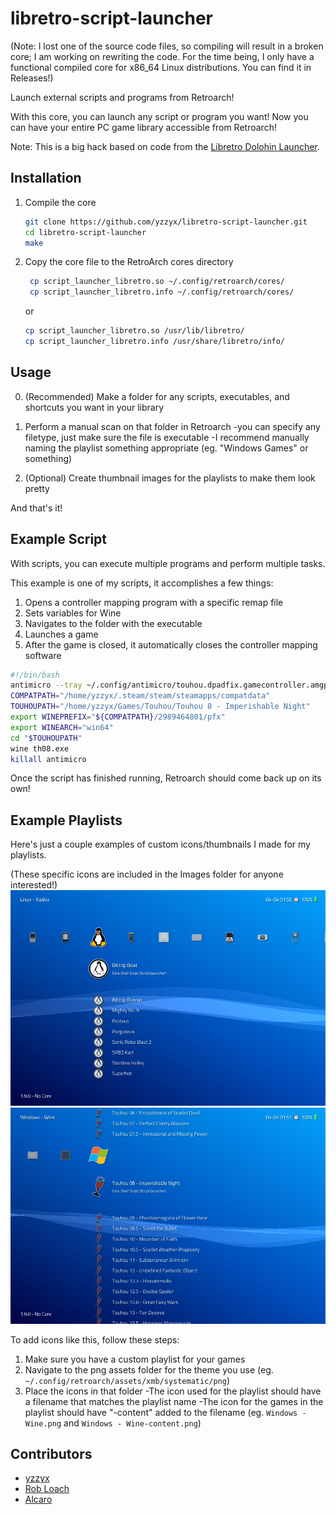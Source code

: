 # libretro-script-launcher

(Note: I lost one of the source code files, so compiling will result in a broken core; I am working on rewriting the code.
For the time being, I only have a functional compiled core for x86_64 Linux distributions. You can find it in Releases!)

Launch external scripts and programs from Retroarch!

With this core, you can launch any script or program you want! Now you can have your entire PC game library accessible from Retroarch!

Note: This is a big hack based on code from the [Libretro Dolohin Launcher](https://github.com/RobLoach/libretro-dolphin-launcher).

## Installation

1. Compile the core
    ``` bash
    git clone https://github.com/yzzyx/libretro-script-launcher.git
    cd libretro-script-launcher
    make
    ```

2. Copy the core file to the RetroArch cores directory
   
   ```bash
    cp script_launcher_libretro.so ~/.config/retroarch/cores/
    cp script_launcher_libretro.info ~/.config/retroarch/cores/
    ```
    or
    ``` bash
    cp script_launcher_libretro.so /usr/lib/libretro/
    cp script_launcher_libretro.info /usr/share/libretro/info/
    ```

## Usage

0. (Recommended) Make a folder for any scripts, executables, and shortcuts you want in your library

1. Perform a manual scan on that folder in Retroarch 
    -you can specify any filetype, just make sure the file is executable
    -I recommend manually naming the playlist something appropriate (eg. "Windows Games" or something)

2. (Optional) Create thumbnail images for the playlists to make them look pretty

And that's it!

## Example Script

With scripts, you can execute multiple programs and perform multiple tasks.

This example is one of my scripts, it accomplishes a few things:

1. Opens a controller mapping program with a specific remap file
2. Sets variables for Wine
3. Navigates to the folder with the executable
4. Launches a game
5. After the game is closed, it automatically closes the controller mapping software

```bash
#!/bin/bash
antimicro --tray ~/.config/antimicro/touhou.dpadfix.gamecontroller.amgp &
COMPATPATH="/home/yzzyx/.steam/steam/steamapps/compatdata"
TOUHOUPATH="/home/yzzyx/Games/Touhou/Touhou 8 - Imperishable Night"
export WINEPREFIX="${COMPATPATH}/2989464801/pfx"
export WINEARCH="win64"
cd "$TOUHOUPATH"
wine th08.exe
killall antimicro
```
Once the script has finished running, Retroarch should come back up on its own!


## Example Playlists

Here's just a couple examples of custom icons/thumbnails I made for my playlists.

(These specific icons are included in the Images folder for anyone interested!)
![](https://github.com/yzzyx-network/libretro-script-launcher/blob/master/Images/linuxplaylistsample.jpg)
![](https://github.com/yzzyx-network/libretro-script-launcher/blob/master/Images/wineplaylistsample.jpg)

To add icons like this, follow these steps:

1. Make sure you have a custom playlist for your games
2. Navigate to the png assets folder for the theme you use
    (eg. `~/.config/retroarch/assets/xmb/systematic/png`)
3. Place the icons in that folder
    -The icon used for the playlist should have a filename that matches the playlist name
    -The icon for the games in the playlist should have "-content" added to the filename
        (eg. `Windows - Wine.png` and `Windows - Wine-content.png`)

## Contributors

- [yzzyx](http://github.com/yzzyx-network)
- [Rob Loach](http://github.com/robloach)
- [Alcaro](https://github.com/Alcaro)
